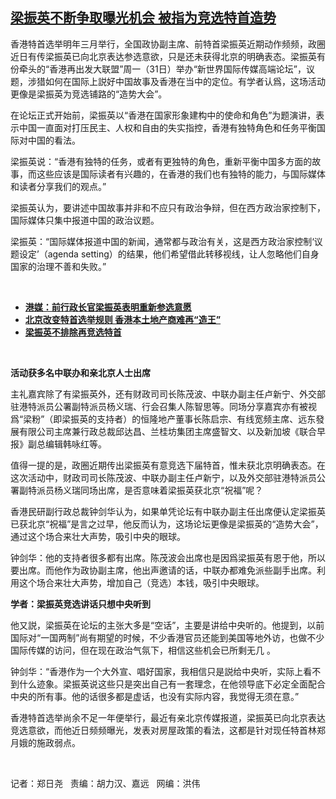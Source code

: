 <!--1622484228000-->
[梁振英不断争取曝光机会   被指为竞选特首造势](https://www.rfa.org/mandarin/yataibaodao/gangtai/ac-05312021134519.html)
------

<p></p><p>香港特首选举明年三月举行，全国政协副主席、前特首梁振英近期动作频频，政圈近日有传梁振英已向北京表达参选意欲，只是还未获得北京的明确表态。梁振英有份牵头的“香港再出发大联盟”周一（31日）举办“新世界国际传媒高端论坛”，议题，涉猎如何在国际上説好中国故事及香港在当中的定位。有学者认爲，这场活动更像是梁振英为竞选铺路的“造势大会”。</p><p>在论坛正式开始前，梁振英以“香港在国家形象建构中的使命和角色”为题演讲，表示中国一直面对打压民主、人权和自由的失实指控，香港有独特角色和任务平衡国际对中国的看法。 </p><p>梁振英说：“香港有独特的任务，或者有更独特的角色，重新平衡中国多方面的故事，而这些应该是国际读者有兴趣的，在香港的我们也有独特的能力，与国际媒体和读者分享我们的观点。”</p><p>梁振英认为，要讲述中国故事并非和不应只有政治争辩，但在西方政治家控制下，国际媒体只集中报道中国的政治议题。</p><p>梁振英：“国际媒体报道中国的新闻，通常都与政治有关，这是西方政治家控制‘议题设定’（agenda setting）的结果，他们希望借此转移视线，让人忽略他们自身国家的治理不善和失败。”</p><p><br/></p><ul><li><a href="https://www.rfa.org/mandarin/Xinwen/1-05272021105226.html"><strong>港媒：前行政长官梁振英表明重新参选意愿</strong></a></li><li><strong><a href="https://www.rfa.org/mandarin/yataibaodao/gangtai/al-03302021064314.html">北京改变特首选举规则 香港本土地产商难再“造王”</a></strong></li><li><strong><a href="https://www.rfa.org/mandarin/Xinwen/wul0303d-03032021061555.html">梁振英不排除再竞选特首</a></strong></li></ul><p><br/></p><p><strong>活动获多名中联办和亲北京人士出席</strong><strong> </strong></p><p>主礼嘉宾除了有梁振英外，还有财政司司长陈茂波、中联办副主任卢新宁、外交部驻港特派员公署副特派员杨义瑞、行会召集人陈智思等。同场分享嘉宾亦有被视爲“梁粉”（即梁振英的支持者）的恒隆地产董事长陈启宗、有线宽频主席、远东發展有限公司主席兼行政总裁邱达昌、兰桂坊集团主席盛智文、以及新加坡《联合早报》副总编辑韩咏红等。</p><p>值得一提的是，政圈近期传出梁振英有意竞选下届特首，惟未获北京明确表态。在这次活动中，财政司司长陈茂波、中联办副主任卢新宁，以及外交部驻港特派员公署副特派员杨义瑞同场出席，是否意味着梁振英获北京“祝福”呢？</p><p>香港民研副行政总裁钟剑华认为，如果单凭论坛有中联办副主任出席便认定梁振英已获北京“祝福”是言之过早，他反而认为，这场论坛更像是梁振英的“造势大会”，通过这个场合来壮大声势，吸引中央的眼球。</p><p>钟剑华：他的支持者很多都有出席。陈茂波会出席也是因爲梁振英有恩于他，所以要出席。而他作为政协副主席，他出声邀请的话，中联办都难免派些副手出席。利用这个场合来壮大声势，增加自己（竞选）本钱，吸引中央眼球。</p><p><strong>学者：</strong><strong></strong><strong>梁振英竞选讲话只想中央听到</strong><strong> </strong></p><p>他又説，梁振英在论坛的主张大多是“空话”，主要是讲给中央听的。他提到，以前国际对“一国两制”尚有期望的时候，不少香港官员还能到美国等地外访，也做不少国际传媒的访问，但在现在政治气氛下，相信这些机会已所剩无几 。</p><p>钟剑华：“香港作为一个大外宣、唱好国家，我相信只是説给中央听，实际上看不到什么迹象。梁振英说这些只是突出自己有一套理念，在他领导底下必定全面配合中央的所有事。他的话很多都是虚话，也没有实际内容，我觉得无须在意。”</p><p>香港特首选举尚余不足一年便举行，最近有亲北京传媒报道，梁振英已向北京表达竞选意欲，而他近日频频曝光，发表对房屋政策的看法，这都是针对现任特首林郑月娥的施政弱点。</p><p><br/></p><p>记者：郑日尧   责编：胡力汉、嘉远   网编：洪伟</p>
